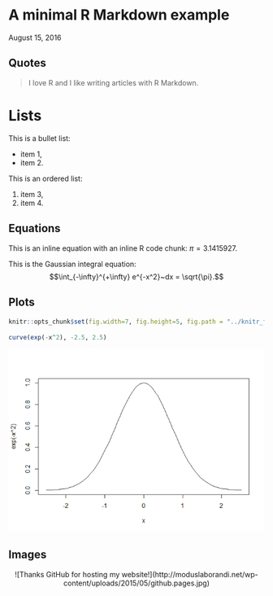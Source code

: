 # A minimal R Markdown example
August 15, 2016  

## Quotes

> I love R and I like writing articles with R Markdown.

# Lists

This is a bullet list:

- item 1,
- item 2.

This is an ordered list:

1. item 3,
2. item 4.

## Equations

This is an inline equation with an inline R code chunk: $\pi = 3.1415927$.

This is the Gaussian integral equation: $$\int_{-\infty}^{+\infty} e^{-x^2}~dx = \sqrt{\pi}.$$

## Plots


```r
knitr::opts_chunk$set(fig.width=7, fig.height=5, fig.path = "../knitr_files/")
```



```r
curve(exp(-x^2), -2.5, 2.5)
```

![](../knitr_files/unnamed-chunk-2-1.png)<!-- -->

## Images

<div style="text-align:center">    
  ![Thanks GitHub for hosting my website!](http://moduslaborandi.net/wp-content/uploads/2015/05/github.pages.jpg)
</div>

